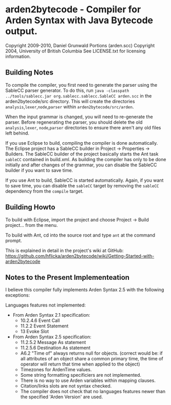 # arden2bytecode - Compiler for Arden Syntax with Java Bytecode output. ####

Copyright 2009-2010, Daniel Grunwald
Portions (arden.scc) Copyright 2004, University of British Columbia
See LICENSE.txt for licensing information.


## Building Notes ##

To compile the compiler, you first need to generate the parser using
the SableCC parser generator.
To do this, run
`java -classpath ../tools/sablecc.jar org.sablecc.sablecc.SableCC arden.scc`
in the arden2bytecode/src directory.
This will create the directories `analysis`,`lexer`,`node`,`parser` within
`arden2bytecode/src/arden`.

When the input grammar is changed, you will need to re-generate the parser.
Before regenerating the parser, you should delete the old `analysis`,`lexer`,
`node`,`parser` directories to ensure there aren't any old files left behind. 

If you use Eclipse to build, compiling the compiler is done automatically.
The Eclipse project has a SableCC builder in Project -> Properties -> Builders.
The SableCC builder of the project basically starts the Ant task `sableCC` 
contained in build.xml.
As building the compiler has only to be done initially and after changes of 
the grammar, you can disable the SableCC builder if you want to save time.

If you use Ant to build, SableCC is started automatically. Again, if you want
to save time, you can disable the `sableCC` target by removing the `sableCC`
dependency from the `compile` target.


## Building Howto ##

To build with Eclipse, import the project and choose 
Project -> Build project... from the menu.

To build with Ant, cd into the source root and type `ant` at the command 
prompt.

This is explained in detail in the project's wiki at GitHub:
https://github.com/hflicka/arden2bytecode/wiki/Getting-Started-with-arden2bytecode


## Notes to the Present Implementeation ##

I believe this compiler fully implements Arden Syntax 2.5 with the following exceptions:

Languages features not implemented:
* From Arden Syntax 2.1 specification:
    * 10.2.4.6 Event Call
    * 11.2.2 Event Statement
    * 13 Evoke Slot
* From Arden Syntax 2.5 specification:
    * 11.2.5.2 Message As statement 
    * 11.2.5.6 Destination As statement
    * A6.2 "Time of" always returns null for objects. (correct would be: if all attributes of an object share a common primary time, the time of operator will return that time when applied to the object) 
    * Timezones for ArdenTime values.
    * Some string formatting specificiers are not implemented.
    * There is no way to use Arden variables within mapping clauses.
    * Citation/links slots are not syntax checked.
    * The compiler does not check that no languages features newer than the specified 'Arden Version' are used.
